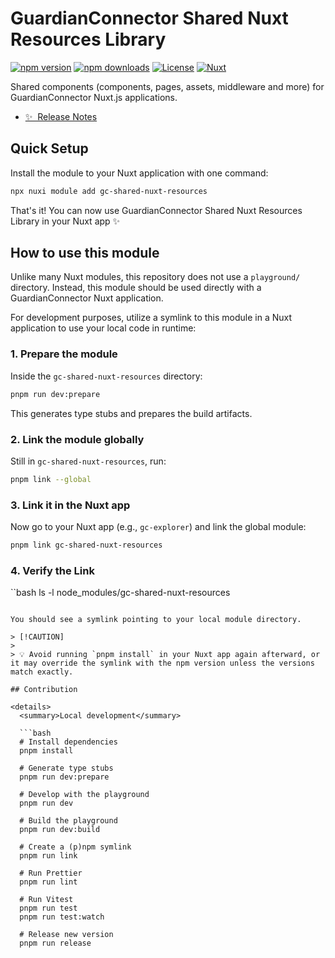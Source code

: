 # GuardianConnector Shared Nuxt Resources Library

[![npm version][npm-version-src]][npm-version-href]
[![npm downloads][npm-downloads-src]][npm-downloads-href]
[![License][license-src]][license-href]
[![Nuxt][nuxt-src]][nuxt-href]

Shared components (components, pages, assets, middleware and more) for GuardianConnector Nuxt.js applications.

- [✨ &nbsp;Release Notes](/CHANGELOG.md)

## Quick Setup

Install the module to your Nuxt application with one command:

```bash
npx nuxi module add gc-shared-nuxt-resources
```

That's it! You can now use GuardianConnector Shared Nuxt Resources Library in your Nuxt app ✨

## How to use this module

Unlike many Nuxt modules, this repository does not use a `playground/` directory. Instead, this module should be used directly with a GuardianConnector Nuxt application.

For development purposes, utilize a symlink to this module in a Nuxt application to use your local code in runtime:

### 1. Prepare the module
Inside the `gc-shared-nuxt-resources` directory:

```bash
pnpm run dev:prepare
```

This generates type stubs and prepares the build artifacts.

### 2. Link the module globally

Still in `gc-shared-nuxt-resources`, run:

```bash
pnpm link --global
```

### 3. Link it in the Nuxt app

Now go to your Nuxt app (e.g., `gc-explorer`) and link the global module:

```bash
pnpm link gc-shared-nuxt-resources
```

### 4. Verify the Link

``bash
ls -l node_modules/gc-shared-nuxt-resources
```

You should see a symlink pointing to your local module directory.

> [!CAUTION]
>
> 💡 Avoid running `pnpm install` in your Nuxt app again afterward, or it may override the symlink with the npm version unless the versions match exactly.

## Contribution

<details>
  <summary>Local development</summary>
  
  ```bash
  # Install dependencies
  pnpm install
  
  # Generate type stubs
  pnpm run dev:prepare
  
  # Develop with the playground
  pnpm run dev
  
  # Build the playground
  pnpm run dev:build
  
  # Create a (p)npm symlink
  pnpm run link
  
  # Run Prettier
  pnpm run lint
  
  # Run Vitest
  pnpm run test
  pnpm run test:watch
  
  # Release new version
  pnpm run release
  ```

</details>

<!-- Badges -->

[npm-version-src]: https://img.shields.io/npm/v/gc-shared-resources/latest.svg?style=flat&colorA=020420&colorB=00DC82
[npm-version-href]: https://npmjs.com/package/gc-shared-resources
[npm-downloads-src]: https://img.shields.io/npm/dm/gc-shared-resources.svg?style=flat&colorA=020420&colorB=00DC82
[npm-downloads-href]: https://npmjs.com/package/gc-shared-resources
[license-src]: https://img.shields.io/npm/l/gc-shared-resources.svg?style=flat&colorA=020420&colorB=00DC82
[license-href]: https://npmjs.com/package/gc-shared-resources
[nuxt-src]: https://img.shields.io/badge/Nuxt-020420?logo=nuxt.js
[nuxt-href]: https://nuxt.com
